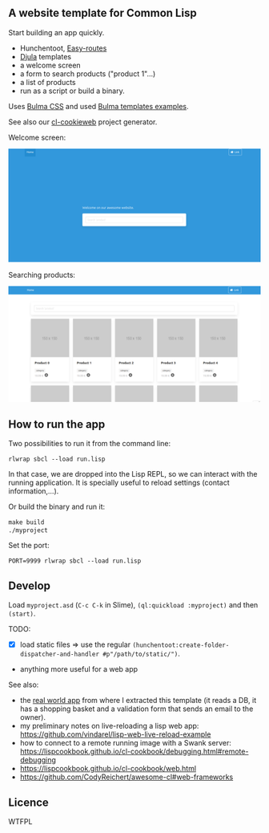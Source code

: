 ## A website template for Common Lisp

Start building an app quickly.

* Hunchentoot, [Easy-routes](https://lispcookbook.github.io/cl-cookbook/web.html)
* [Djula](https://mmontone.github.io/djula/) templates
* a welcome screen
* a form to search products ("product 1"…)
* a list of products
* run as a script or build a binary.

Uses [Bulma CSS](https://bulma.io) and used [Bulma templates examples](https://bulmatemplates.github.io/bulma-templates/).

See also our [cl-cookieweb](https://github.com/vindarel/cl-cookieweb) project generator.


Welcome screen:

![](welcome.png)

Searching products:

![welcome screen](search.png)


## How to run the app

Two possibilities to run it from the command line:

    rlwrap sbcl --load run.lisp

In that case, we are dropped into the Lisp REPL, so we can interact
with the running application. It is specially useful to reload
settings (contact information,…).

Or build the binary and run it:

    make build
    ./myproject

Set the port:

    PORT=9999 rlwrap sbcl --load run.lisp


## Develop

Load `myproject.asd` (`C-c C-k` in Slime), `(ql:quickload :myproject)` and then `(start)`.


TODO:

* [X] load static files => use the regular `(hunchentoot:create-folder-dispatcher-and-handler #p"/path/to/static/")`.
* anything more useful for a web app

See also:

* the [real world app](https://github.com/vindarel/abstock) from where I extracted this template (it reads a DB, it has a shopping basket and a validation form that sends an email to the owner).
* my preliminary notes on live-reloading a lisp web app: https://github.com/vindarel/lisp-web-live-reload-example
* how to connect to a remote running image with a Swank server: https://lispcookbook.github.io/cl-cookbook/debugging.html#remote-debugging
* https://lispcookbook.github.io/cl-cookbook/web.html
* https://github.com/CodyReichert/awesome-cl#web-frameworks


## Licence

WTFPL
